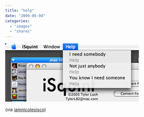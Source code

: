 ```yaml
---
title: "help"
date: "2009-05-04"
categories: 
  - "images"
  - "shares"
---
```


![](images/otx0Wch8Bn1theqoy0o7GAaFo1_500.png)

(via [iamnicolesisco](http://iamnicolesisco.tumblr.com/))
